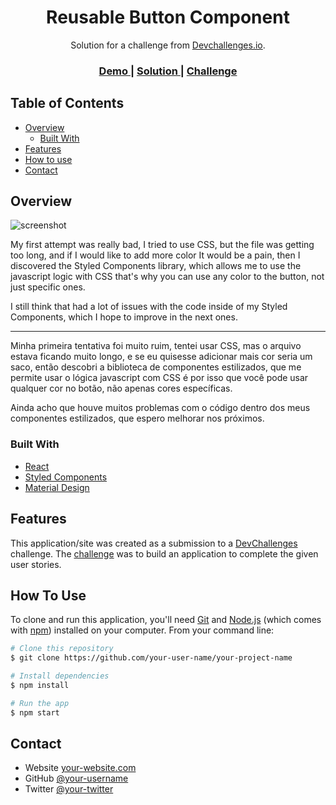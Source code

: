 <!-- Please update value in the {}  -->

<h1 align="center">Reusable Button Component</h1>

<div align="center">
   Solution for a challenge from  <a href="http://devchallenges.io" target="_blank">Devchallenges.io</a>.
</div>

<div align="center">
  <h3>
    <a href="https://reusable-button-component.netlify.app/">
      Demo
    </a>
    <span> | </span>
    <a href="https://devchallenges.io/solutions/DtJK7tewoVTxcutJUujR">
      Solution
    </a>
    <span> | </span>
    <a href="https://devchallenges.io/challenges/ohgVTyJCbm5OZyTB2gNY">
      Challenge
    </a>
  </h3>
</div>

<!-- TABLE OF CONTENTS -->

## Table of Contents

- [Overview](#overview)
  - [Built With](#built-with)
- [Features](#features)
- [How to use](#how-to-use)
- [Contact](#contact)

<!-- OVERVIEW -->

## Overview

![screenshot](https://i.ibb.co/XFzYdB6/reusable-button-component-netlify-app.png)

My first attempt was really bad, I tried to use CSS, but the file was getting too long, and if I would like to add more color It would be a pain, then I discovered the Styled Components library, which allows me to use the javascript logic with CSS that's why you can use any color to the button, not just specific ones.

I still think that had a lot of issues with the code inside of my Styled Components, which I hope to improve in the next ones.
<hr>

Minha primeira tentativa foi muito ruim, tentei usar CSS, mas o arquivo estava ficando muito longo, e se eu quisesse adicionar mais cor seria um saco, então descobri a biblioteca de componentes estilizados, que me permite usar o lógica javascript com CSS é por isso que você pode usar qualquer cor no botão, não apenas cores específicas.

Ainda acho que houve muitos problemas com o código dentro dos meus componentes estilizados, que espero melhorar nos próximos.

### Built With

<!-- This section should list any major frameworks that you built your project using. Here are a few examples.-->

- [React](https://reactjs.org/)
- [Styled Components](https://styled-components.com/)
- [Material Design](https://material.io/resources/icons/?style=baseline)

## Features

<!-- List the features of your application or follow the template. Don't share the figma file here :) -->

This application/site was created as a submission to a [DevChallenges](https://devchallenges.io/challenges) challenge. The [challenge](https://devchallenges.io/challenges/ohgVTyJCbm5OZyTB2gNY) was to build an application to complete the given user stories.

## How To Use

<!-- This is an example, please update according to your application -->

To clone and run this application, you'll need [Git](https://git-scm.com) and [Node.js](https://nodejs.org/en/download/) (which comes with [npm](http://npmjs.com)) installed on your computer. From your command line:

```bash
# Clone this repository
$ git clone https://github.com/your-user-name/your-project-name

# Install dependencies
$ npm install

# Run the app
$ npm start
```

## Contact

- Website [your-website.com](https://{your-web-site-link})
- GitHub [@your-username](https://{github.com/your-usermame})
- Twitter [@your-twitter](https://{twitter.com/your-username})
